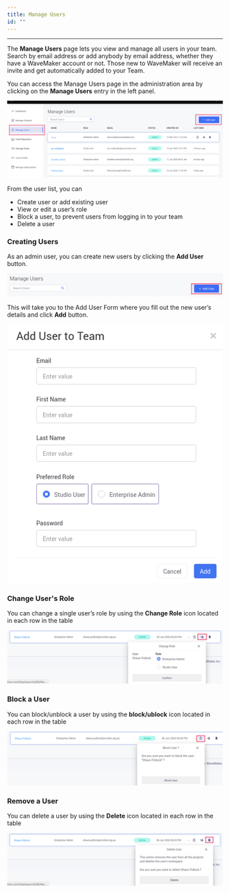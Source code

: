 ```yaml
---
title: Manage Users
id: ""
---
```

---

The **Manage Users** page lets you view and manage all users in your team. Search by email address or add anybody by email address, whether they have a WaveMaker account or not. Those new to WaveMaker will receive an invite and get automatically added to your Team.

You can access the Manage Users page in the administration area by clicking on the **Manage Users** entry in the left panel.

![Manage users](/learn/assets/TeamManageUsers.png)

From the user list, you can

-  Create user or add existing user  
-  View or edit a user’s role  
-  Block a user, to prevent users from logging in to your team   
-  Delete a user  

### Creating Users

As an admin user, you can create new users by clicking the **Add User** button.

![Add users](/learn/assets/TeamAddUserButton.png)

This will take you to the Add User Form where you fill out the new user’s details and click **Add** button.

![Add users](/learn/assets/TeamAddUserForm.png)


### Change User's Role

You can change a single user’s role by using the **Change Role** icon located in each row in the table

![Add users](/learn/assets/TeamUserChangeRole.png)

### Block a User

You can block/unblock a user by using the **block/ublock** icon located in each row in the table

![Add users](/learn/assets/TeamUserBlock.png)


### Remove a User

You can delete a user by using the **Delete** icon located in each row in the table

![Add users](/learn/assets/TeamUserDelete.png)




